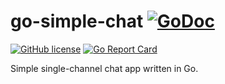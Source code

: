 # go-simple-chat [![GoDoc](https://godoc.org/github.com/utrack/go-simple-chat?status.svg)](https://godoc.org/github.com/utrack/go-simple-chat)
[![GitHub license](https://img.shields.io/badge/license-MIT-blue.svg)](https://github.com/utrack/go-simple-chat/blob/master/LICENSE)
[![Go Report Card](http://goreportcard.com/badge/utrack/go-simple-chat)](http://goreportcard.com/report/utrack/go-simple-chat)

Simple single-channel chat app written in Go.
